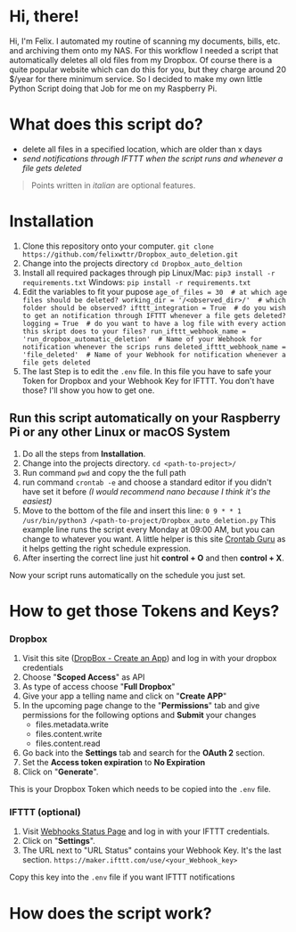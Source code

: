 # Hi, there!

Hi, I'm Felix. I automated my routine of scanning my documents, bills, etc. and archiving them onto my NAS. For this workflow I needed a script that automatically deletes all old files from my Dropbox. Of course there is a quite popular website which can do this for you, but they charge around 20 $/year for there minimum service. So I decided to make my own little Python Script doing that Job for me on my Raspberry Pi.

# What does this script do?

 - delete all files in a specified location, which are older than x days
 - *send notifications through IFTTT when the script runs and whenever a file gets deleted*

   

> Points written in *italian* are optional features.

# Installation

 1. Clone this repository onto your computer.
  `git clone https://github.com/felixwttr/Dropbox_auto_deletion.git`
2. Change into the projects directory
	`cd Dropbox_auto_deltion`
3. Install all required packages through pip
	Linux/Mac: `pip3 install -r requirements.txt`
	Windows:   `pip install -r requirements.txt`
4. Edit the variables to fit your pupose
	`age_of_files = 30  # at which age files should be deleted?
	 working_dir = '/<observed_dir>/'  # which folder should be observed?
	 ifttt_integration = True  # do you wish to get an notification through IFTTT whenever a file gets deleted?
	 logging = True  # do you want to have a log file with every action this skript does to your files?
	 run_ifttt_webhook_name = 'run_dropbox_automatic_deletion'  # Name of your Webhook for notification whenever the scrips runs
	 deleted_ifttt_webhook_name = 'file_deleted'  # Name of your Webhook for notification whenever a file gets deleted`
5. The last Step is to edit the `.env` file. In this file you have to safe your Token for Dropbox and your Webhook Key for IFTTT.
You don't have those? I'll show you how to get one.

## Run this script automatically on your Raspberry Pi or any other Linux or macOS System

 1. Do all the steps from **Installation**.
 2. Change into the projects directory.
 `cd <path-to-project>/`
 3. Run command `pwd` and copy the the full path
 4. run command `crontab -e` and choose a standard editor if you didn't have set it before *(I would recommend nano because I think it's the easiest)*
 5. Move to the bottom of the file and insert this line:
 `0 9 * * 1 /usr/bin/python3 /<path-to-project/Dropbox_auto_deletion.py`
 This example line runs the script every Monday at 09:00 AM, but you can change to whatever you want. A little helper is this site [Crontab Guru](https://crontab.guru) as it helps getting the right schedule expression.
 6. After inserting the correct line just hit **control + O** and then **control + X**.

Now your script runs automatically on the schedule you just set.

# How to get those Tokens and Keys?

### Dropbox
 1. Visit this site ([DropBox - Create an App](https://www.dropbox.com/developers/apps/create)) and log in with your dropbox credentials
 2. Choose "**Scoped Access**" as API
 3. As type of access choose "**Full Dropbox**"
 4. Give your app a telling name and click on "**Create APP**"
 5. In the upcoming page change to the "**Permissions**" tab and give permissions for the following options and **Submit** your changes
	 - files.metadata.write
	 - files.content.write
	 - files.content.read
6. Go back into the **Settings** tab and search for the **OAuth 2** section.
7. Set the **Access token expiration** to **No Expiration**
8. Click on "**Generate**".

This is your Dropbox Token which needs to be copied into the `.env` file.

### IFTTT (optional)
1. Visit [Webhooks Status Page](https://ifttt.com/maker_webhooks/) and log in with your IFTTT credentials.
2. Click on "**Settings**".
3. The URL next to "URL Status" contains your Webhook Key. It's the last section.
`https://maker.ifttt.com/use/<your_Webhook_key>`

Copy this key into the `.env` file if you want IFTTT notifications



# How does the script work?

